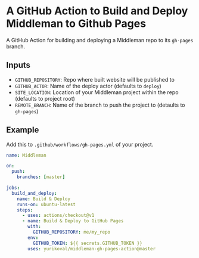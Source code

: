 # A GitHub Action to Build and Deploy Middleman to Github Pages

A GitHub Action for building and deploying a Middleman repo to its `gh-pages` branch.

## Inputs

* `GITHUB_REPOSITORY`: Repo where built website will be published to
* `GITHUB_ACTOR`: Name of the deploy actor (defaults to `deploy`)
* `SITE_LOCATION`: Location of your Middleman project within the repo (defaults to project root)
* `REMOTE_BRANCH`: Name of the branch to push the project to (detaults to `gh-pages`)

## Example

Add this to `.github/workflows/gh-pages.yml` of your project.

```yaml
name: Middleman

on:
  push:
    branches: [master]

jobs:
  build_and_deploy:
    name: Build & Deploy
    runs-on: ubuntu-latest
    steps:
      - uses: actions/checkout@v1
      - name: Build & Deploy to GitHub Pages
        with:
          GITHUB_REPOSITORY: me/my_repo
        env:
          GITHUB_TOKEN: ${{ secrets.GITHUB_TOKEN }}
        uses: yurikoval/middleman-gh-pages-action@master
```

